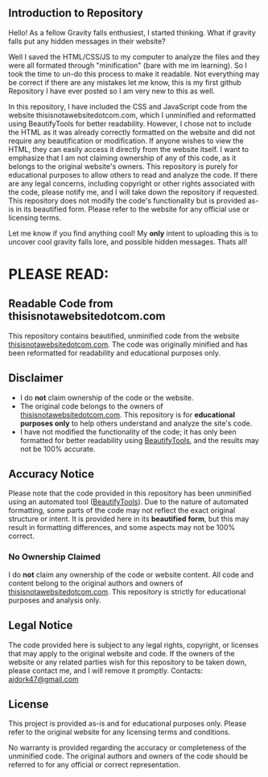 ## Introduction to Repository   
Hello! As a fellow Gravity falls enthusiest, I started thinking. What if gravity falls put any hidden messages in their website? 

Well I saved the HTML/CSS/JS to my computer to analyze the files and they were all formated through "minification" (bare with me im learning). 
So I took the time to un-do this process to make it readable. Not everything may be correct if there are any mistakes let me know, this is my first github Repository I have ever posted so I am very new to this as well.

In this repository, I have included the CSS and JavaScript code from the website thisisnotawebsitedotcom.com, which I unminified and reformatted using BeautifyTools for better readability. However, I chose not to include the HTML as it was already correctly formatted on the website and did not require any beautification or modification. If anyone wishes to view the HTML, they can easily access it directly from the website itself. I want to emphasize that I am not claiming ownership of any of this code, as it belongs to the original website's owners. This repository is purely for educational purposes to allow others to read and analyze the code. If there are any legal concerns, including copyright or other rights associated with the code, please notify me, and I will take down the repository if requested. This repository does not modify the code's functionality but is provided as-is in its beautified form. Please refer to the website for any official use or licensing terms.

Let me know if you find anything cool! My **only** intent to uploading this is to uncover cool gravity falls lore, and possible hidden messages. Thats all!

# PLEASE READ:
## Readable Code from thisisnotawebsitedotcom.com

This repository contains beautified, unminified code from the website [thisisnotawebsitedotcom.com](https://thisisnotawebsitedotcom.com). The code was originally minified and has been reformatted for readability and educational purposes only.

## Disclaimer

- I do **not** claim ownership of the code or the website.
- The original code belongs to the owners of [thisisnotawebsitedotcom.com](https://thisisnotawebsitedotcom.com). This repository is for **educational purposes only** to help others understand and analyze the site's code.
- I have not modified the functionality of the code; it has only been formatted for better readability using [BeautifyTools](https://beautifytools.com), and the results may not be 100% accurate.
  
## Accuracy Notice

Please note that the code provided in this repository has been unminified using an automated tool ([BeautifyTools](https://beautifytools.com)). Due to the nature of automated formatting, some parts of the code may not reflect the exact original structure or intent. It is provided here in its **beautified form**, but this may result in formatting differences, and some aspects may not be 100% correct.

### No Ownership Claimed

I do **not** claim any ownership of the code or website content. All code and content belong to the original authors and owners of [thisisnotawebsitedotcom.com](https://thisisnotawebsitedotcom.com). This repository is strictly for educational purposes and analysis only.


## Legal Notice

The code provided here is subject to any legal rights, copyright, or licenses that may apply to the original website and code. If the owners of the website or any related parties wish for this repository to be taken down, please contact me, and I will remove it promptly.
Contacts: ajdork47@gmail.com

## License

This project is provided as-is and for educational purposes only. Please refer to the original website for any licensing terms and conditions. 

No warranty is provided regarding the accuracy or completeness of the unminified code. The original authors and owners of the code should be referred to for any official or correct representation.
